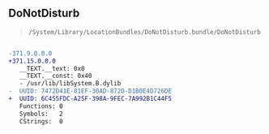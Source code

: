 ## DoNotDisturb

> `/System/Library/LocationBundles/DoNotDisturb.bundle/DoNotDisturb`

```diff

-371.9.0.0.0
+371.15.0.0.0
   __TEXT.__text: 0x0
   __TEXT.__const: 0x40
   - /usr/lib/libSystem.B.dylib
-  UUID: 7472D41E-81EF-30AD-872D-D1B0E4D726DE
+  UUID: 6C455FDC-A25F-398A-9FEC-7A992B1C44F5
   Functions: 0
   Symbols:   2
   CStrings:  0

```
